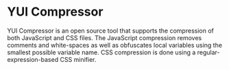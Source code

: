 YUI Compressor
==============

YUI Compressor is an open source tool that supports the compression of both JavaScript and CSS files. The JavaScript compression removes comments and white-spaces as well as obfuscates local variables using the smallest possible variable name. CSS compression is done using a regular-expression-based CSS minifier.
